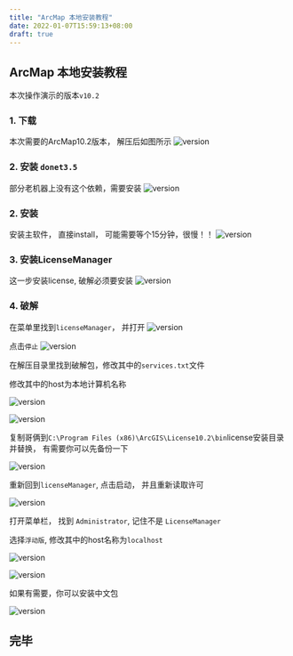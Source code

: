 ```yaml
---
title: "ArcMap 本地安装教程"
date: 2022-01-07T15:59:13+08:00
draft: true
---
```


## ArcMap 本地安装教程

本次操作演示的版本`v10.2`

### 1. 下载
本次需要的ArcMap10.2版本， 解压后如图所示
![version](/arcmap/arcmap_step1.png)

### 2. 安装 `donet3.5`

部分老机器上没有这个依赖，需要安装
![version](/arcmap/arcmap_step2.png)


### 2. 安装
安装主软件， 直接install， 可能需要等个15分钟，很慢！！
![version](/arcmap/arcmap_step3.png)

### 3. 安装LicenseManager

这一步安装license, 破解必须要安装
![version](/arcmap/arcmap_step4.png)

### 4. 破解

在菜单里找到`licenseManager`， 并打开 
![version](/arcmap/arcmap_step5.png)

点击`停止` 
![version](/arcmap/arcmap_step6.png)

在解压目录里找到破解包，修改其中的`services.txt`文件

修改其中的host为本地计算机名称

![version](/arcmap/arcmap_step7.png)

![version](/arcmap/arcmap_step8.png)

复制哥俩到`C:\Program Files (x86)\ArcGIS\License10.2\bin`license安装目录并替换， 有需要你可以先备份一下

![version](/arcmap/arcmap_step9.png)

重新回到`licenseManager`, 点击启动， 并且重新读取许可

![version](/arcmap/arcmap_step10.png)

打开菜单栏， 找到 `Administrator`, 记住不是 `LicenseManager`

选择`浮动版`, 修改其中的host名称为`localhost`

![version](/arcmap/arcmap_step11.png)

![version](/arcmap/arcmap_step12.png)

如果有需要，你可以安装中文包

![version](/arcmap/arcmap_step13.png)


## 完毕

